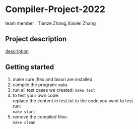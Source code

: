# Compiler-Project-2022
team member : Tianze Zhang,Xiaolei Zhang

## Project description

[description](https://github.com/tomztz/Compiler-Project-2022/blob/master/project.pdf)
## Getting started

1. make sure jflex and bison are installed
2. compile the program:
  `make`
3. run all test cases we created:
  `make test`
4. to test your own code:\
   replace the content in test.txt to the code you want to test\
   run:\
    `make start`
5. remove the compiled files:\
    `make clean`
  









